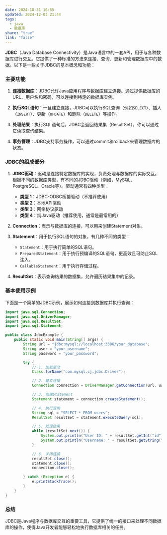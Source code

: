 ```yaml
---
date: 2024-10-31 16:55
updated: 2024-12-03 21:44
tags:
  - java
  - 数据库
share: "true"
link: "false"
---
```


**JDBC**（Java Database Connectivity）是Java语言中的一套API，用于与各种数据库进行交互。它提供了一种标准的方法来连接、查询、更新和管理数据库中的数据。以下是一些关于JDBC的基本概念和功能：

### 主要功能

1. **连接数据库**：JDBC允许Java应用程序与数据库建立连接。通过提供数据库的URL、用户名和密码，可以连接到特定的数据库实例。

2. **执行SQL语句**：一旦建立连接，JDBC可以执行SQL查询（例如`SELECT`）、插入（`INSERT`）、更新（`UPDATE`）和删除（`DELETE`）等操作。

3. **处理结果**：执行SQL语句后，JDBC会返回结果集（ResultSet），你可以通过它读取查询结果。

4. **事务管理**：JDBC支持事务操作，可以通过commit和rollback来管理数据库的状态。

### JDBC的组成部分

1. **JDBC驱动**：驱动是连接特定数据库的实现，负责处理与数据库的实际交互。根据不同的数据库类型，有不同的JDBC驱动（例如，MySQL、PostgreSQL、Oracle等）。驱动通常有四种类型：
   - **类型 1**：JDBC-ODBC桥接驱动（不推荐使用）
   - **类型 2**：本地API驱动
   - **类型 3**：网络协议驱动
   - **类型 4**：纯Java驱动（推荐使用，通常是最常用的）

2. **Connection**：表示与数据库的连接，可以用来创建Statement对象。

3. **Statement**：用于执行SQL语句的对象，有几种不同的类型：
   - `Statement`：用于执行简单的SQL语句。
   - `PreparedStatement`：用于执行预编译的SQL语句，更高效且可防止SQL注入。
   - `CallableStatement`：用于执行存储过程。

4. **ResultSet**：表示查询结果的数据集，允许遍历结果集中的记录。

### 基本使用示例

下面是一个简单的JDBC示例，展示如何连接到数据库并执行查询：

```java
import java.sql.Connection;
import java.sql.DriverManager;
import java.sql.ResultSet;
import java.sql.Statement;

public class JdbcExample {
    public static void main(String[] args) {
        String url = "jdbc:mysql://localhost:3306/your_database";
        String user = "your_username";
        String password = "your_password";

        try {
            // 1. 加载驱动
            Class.forName("com.mysql.cj.jdbc.Driver");

            // 2. 建立连接
            Connection connection = DriverManager.getConnection(url, user, password);

            // 3. 创建Statement
            Statement statement = connection.createStatement();

            // 4. 执行查询
            String sql = "SELECT * FROM users";
            ResultSet resultSet = statement.executeQuery(sql);

            // 5. 处理结果
            while (resultSet.next()) {
                System.out.println("User ID: " + resultSet.getInt("id"));
                System.out.println("Username: " + resultSet.getString("username"));
            }

            // 6. 关闭连接
            resultSet.close();
            statement.close();
            connection.close();

        } catch (Exception e) {
            e.printStackTrace();
        }
    }
}
```

### 总结

JDBC是Java程序与数据库交互的重要工具，它提供了统一的接口来处理不同数据库的操作，使得Java开发者能够轻松地执行数据库相关的任务。
